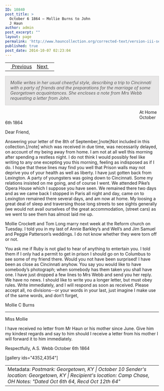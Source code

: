```yaml
---
ID: 10840
post_title: >
  October 6 1864 – Mollie Burns to John
  J Haun
author: admin
post_excerpt: ""
layout: page
permalink: 'http://www.hauncollection.org/corrected-text/version-iii-series-ii/october-6-1864-mollie-burns-to-john-j-haun%e2%80%a8/'
published: true
post_date: 2014-10-07 02:23:04
---
```

<table style="width: 100%;">
<tbody>
<tr>
<td style="text-align: left;"><a title="August 27 1864" href="http://www.hauncollection.org/version-3/version-iii-series-ii/august-27-1864-mollie-burns-to-john-j-haun%E2%80%A8/"><img src="https://lh3.googleusercontent.com/-EFJpxxNiPNw/VqgtWBCZrMI/AAAAAAAAAFU/WfY4lPFWWkg/s800-Ic42/Soeb-Plain-Arrows-8-10px.png" alt="" width="10" height="10" /> Previous</a></td>
<td style="text-align: right;"><a title="October 16 1864" href="http://www.hauncollection.org/version-3/version-iii-series-ii/october-16-1864-john-j-haun-to-mollie-burns%E2%80%A8/">Next <img src="https://lh3.googleusercontent.com/-67k0cYlpXHw/VqgtWKz1MXI/AAAAAAAAAFU/k9PW_Piyurk/s800-Ic42/Soeb-Plain-Arrows-5-10px.png" alt="" width="10" height="10" /></a></td>
</tr>
</tbody>
</table>
<p style="padding: 12px 16px 14px 16px; color: #555555; background-color: #e8e7e7; border: #d2d0cf 1px solid;"><em><span style="color: #555555;">Mollie writes in her usual cheerful style, describing a trip to Cincinnati with a party of friends and the preparations for the marriage of some Georgetown acquaintances. She encloses a note from Mrs Webb requesting a letter from John.</span></em></p>
<span style="margin-left: 440px;">At Home
<span style="margin-left: 440px;">October 6th 1864</span></span>

Dear Friend,

Answering your letter of the 8th of September,[note]Not included in this collection.[/note] which was received in due time, was necessarily delayed, on account of my being away from home. I am not at all well this morning after spending a restless night. I do not think I would possibly feel like writing to any one excepting you this morning, feeling as indisposed as if I do. I hope that these lines may find you well that Prison walls may not deprive you of your health as well as liberty. I have just gotten back from Lexington. A party of youngsters was going down to Cincinnati. Some my relations insisted on me going, and of course I went. We attended Pike’s Opera House which I suppose you have seen. We remained there two days and as we came back I stopped in Paris all night and day, came on to Lexington remained there several days, and am now at home. My loosing a great deal of sleep and traversing those long streets to see sights generally (we would not avail ourselves of the great accommodation, (street cars) as we went to see them has almost laid me up.

Mollie Crockett and Tom Long marry next week at the Reform church on Tuesday. I told you in my last of Annie Barkley’s and Well’s and Jim Samuel and Peggie Patterson’s weddings. I do not know whether they were torn off or not.

You ask me if Ruby is not glad to hear of anything to entertain you. I told them if I only had a permit to get in prison I should go on to Columbus to see some of my friend there. Would you not have been surprised! I have been as close as Cincinnati anyhow. You say you would like to have somebody’s photograph; when somebody has them taken you shall have one. I have just dropped a few lines to Mrs Webb and send you her reply. We have no news. I should like to write you a longer letter, but must obey rules. Write immediately, and I will respond as soon as received. Please accept all, no divisions--or your words in your last, just imagine I make use of the same words, and don’t forget,

Mollie C Burns

<hr align="center" noshade="noshade" size="1" width="100%" />

Miss Mollie

I have received no letter from Mr Haun or his mother since June. Give him my kindest regards and say to him should I receive a letter from his mother I will forward it to him immediately.

Respectfully,
A.S. Webb
October 6th 1864

[gallery ids="4352,4354"]
<table style="width: 100%;">
<tbody>
<tr>
<td>Metadata: <em>Postmark: Georgetown, KY | October 10</em>
<em>Sender's location: Georgetown, KY | Recipient's location: Camp Chase, OH</em>
<em>Notes: "Dated Oct 6th 64, Recd Oct 12th 64"</em></td>
</tr>
</tbody>
</table>